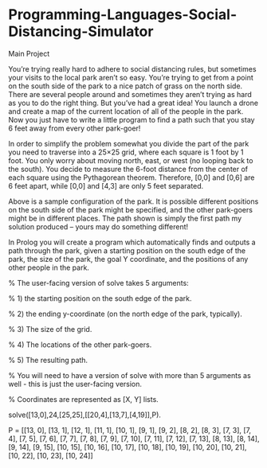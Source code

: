 # Programming-Languages-Social-Distancing-Simulator
Main Project

You’re trying really hard to adhere to social distancing rules, but sometimes your visits to the local park aren’t so easy. You’re trying to get from a point on the
south side of the park to a nice patch of grass on the north side. There are several people around and sometimes they aren’t trying as hard as you to do the right
thing. But you’ve had a great idea! You launch a drone and create a map of the current location of all of the people in the park. Now you just have to write a little
program to find a path such that you stay 6 feet away from every other park-goer!

In order to simplify the problem somewhat you divide the part of the park you need to traverse into a 25×25 grid, where each square is 1 foot by 1 foot. You only 
worry about moving north, east, or west (no looping back to the south). You decide to measure the 6-foot distance from the center of each square using the Pythagorean
theorem. Therefore, [0,0] and [0,6] are 6 feet apart, while [0,0] and [4,3] are only 5 feet separated.

Above is a sample configuration of the park. It is possible different positions on the south side of the park might be specified, and the other park-goers might be
in different places. The path shown is simply the first path my solution produced – yours may do something different!

In Prolog you will create a program which automatically finds and outputs a path through the park, given a starting position on the south edge of the park, the 
size of the park, the goal Y coordinate, and the positions of any other people in the park.

% The user-facing version of solve takes 5 arguments: 

% 1) the starting position on the south edge of the park.

% 2) the ending y-coordinate (on the north edge of the park, typically).

% 3) The size of the grid.

% 4) The locations of the other park-goers.

% 5) The resulting path.

% You will need to have a version of solve with more than 5 arguments as well - this is just the user-facing version. 

% Coordinates are represented as [X, Y] lists.

solve([13,0],24,[25,25],[[20,4],[13,7],[4,19]],P).

P = [[13, 0], [13, 1], [12, 1], [11, 1], [10, 1], [9, 1], [9, 2], [8, 2], [8, 3], [7, 3], [7, 4], [7, 5], [7, 6], [7, 7], [7, 8], [7, 9], [7, 10], [7, 11], [7, 12],
[7, 13], [8, 13], [8, 14], [9, 14], [9, 15], [10, 15], [10, 16], [10, 17], [10, 18], [10, 19], [10, 20], [10, 21], [10, 22], [10, 23], [10, 24]] 

